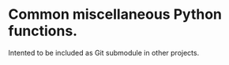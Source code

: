 # Common miscellaneous Python functions.

Intented to be included as Git submodule in other projects.
